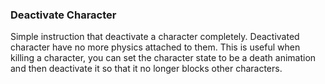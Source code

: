 ### Deactivate Character

Simple instruction that deactivate a character completely. Deactivated character have no more physics attached to them. This is useful when killing a character, you can set the character state to be a death animation and then deactivate it so that it no longer blocks other characters.